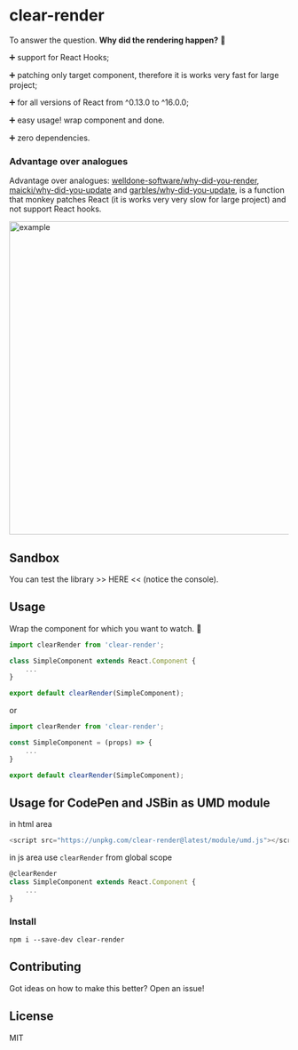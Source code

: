 # clear-render

To answer the question. **Why did the rendering happen?** :eyes:
 
:heavy_plus_sign: support for React Hooks;

:heavy_plus_sign: patching only target component, therefore it is works very fast for large project;

:heavy_plus_sign: for all versions of React from ^0.13.0 to ^16.0.0;

:heavy_plus_sign: easy usage! wrap component and done.

:heavy_plus_sign: zero dependencies.

### Advantage over analogues

Advantage over analogues: [welldone-software/why-did-you-render](https://github.com/welldone-software/why-did-you-render), [maicki/why-did-you-update](https://github.com/maicki/why-did-you-update) and [garbles/why-did-you-update](https://github.com/garbles/why-did-you-update), is a function that monkey patches React (it is works very very slow for large project) and not support React hooks.

<img width="564" alt="example" src="https://user-images.githubusercontent.com/15855766/47255109-5e687900-d474-11e8-86b1-38d732483959.png">

## Sandbox
You can test the library >> HERE << (notice the console).

## Usage 
Wrap the component for which you want to watch. :checkered_flag:

```javascript
import clearRender from 'clear-render';

class SimpleComponent extends React.Component {
    ...
}

export default clearRender(SimpleComponent);
```
or
```javascript
import clearRender from 'clear-render';

const SimpleComponent = (props) => {
    ...
}

export default clearRender(SimpleComponent);
```

## Usage for CodePen and JSBin as UMD module
in html area
```javascript
<script src="https://unpkg.com/clear-render@latest/module/umd.js"></script>
```
in js area use ```clearRender``` from global scope
```javascript
@clearRender
class SimpleComponent extends React.Component {
    ...
}
```
### Install

```
npm i --save-dev clear-render 
```

## Contributing
Got ideas on how to make this better? Open an issue!

## License
MIT
